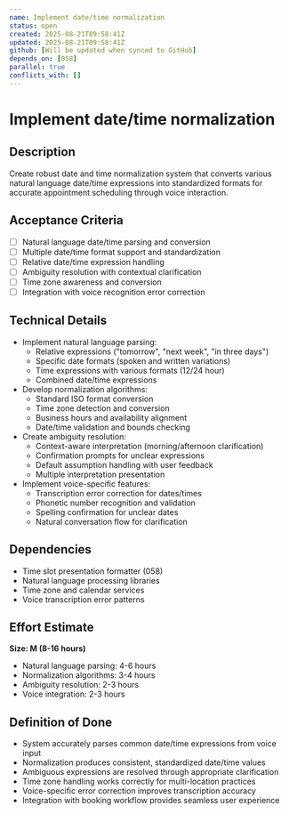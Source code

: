 ```yaml
---
name: Implement date/time normalization
status: open
created: 2025-08-21T09:58:41Z
updated: 2025-08-21T09:58:41Z
github: [Will be updated when synced to GitHub]
depends_on: [058]
parallel: true
conflicts_with: []
---
```


# Implement date/time normalization

## Description
Create robust date and time normalization system that converts various natural language date/time expressions into standardized formats for accurate appointment scheduling through voice interaction.

## Acceptance Criteria
- [ ] Natural language date/time parsing and conversion
- [ ] Multiple date/time format support and standardization
- [ ] Relative date/time expression handling
- [ ] Ambiguity resolution with contextual clarification
- [ ] Time zone awareness and conversion
- [ ] Integration with voice recognition error correction

## Technical Details
- Implement natural language parsing:
  - Relative expressions ("tomorrow", "next week", "in three days")
  - Specific date formats (spoken and written variations)
  - Time expressions with various formats (12/24 hour)
  - Combined date/time expressions
- Develop normalization algorithms:
  - Standard ISO format conversion
  - Time zone detection and conversion
  - Business hours and availability alignment
  - Date/time validation and bounds checking
- Create ambiguity resolution:
  - Context-aware interpretation (morning/afternoon clarification)
  - Confirmation prompts for unclear expressions
  - Default assumption handling with user feedback
  - Multiple interpretation presentation
- Implement voice-specific features:
  - Transcription error correction for dates/times
  - Phonetic number recognition and validation
  - Spelling confirmation for unclear dates
  - Natural conversation flow for clarification

## Dependencies
- Time slot presentation formatter (058)
- Natural language processing libraries
- Time zone and calendar services
- Voice transcription error patterns

## Effort Estimate
**Size: M (8-16 hours)**
- Natural language parsing: 4-6 hours
- Normalization algorithms: 3-4 hours
- Ambiguity resolution: 2-3 hours
- Voice integration: 2-3 hours

## Definition of Done
- System accurately parses common date/time expressions from voice input
- Normalization produces consistent, standardized date/time values
- Ambiguous expressions are resolved through appropriate clarification
- Time zone handling works correctly for multi-location practices
- Voice-specific error correction improves transcription accuracy
- Integration with booking workflow provides seamless user experience